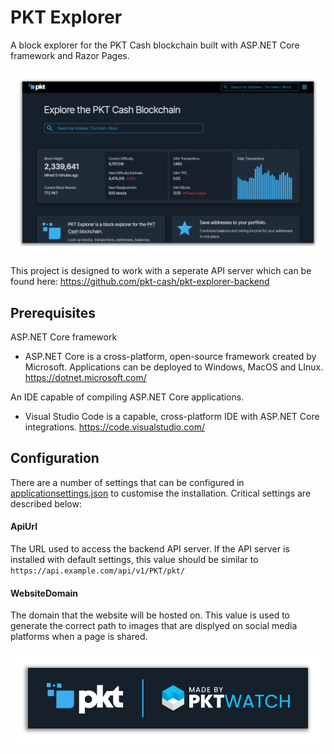 # PKT Explorer
 A block explorer for the PKT Cash blockchain built with ASP.NET Core framework and Razor Pages.

![Dashboard](https://github.com/PKT-Watch/pkt-explorer/blob/main/_resources/readme/dashboard-dark.png?raw=true)

This project is designed to work with a seperate API server which can be found here: https://github.com/pkt-cash/pkt-explorer-backend

## Prerequisites

ASP.NET Core framework
- ASP.NET Core is a cross-platform, open-source framework created by Microsoft. Applications can be deployed to Windows, MacOS and LInux. https://dotnet.microsoft.com/
  
An IDE capable of compiling ASP.NET Core applications.
- Visual Studio Code is a capable, cross-platform IDE with ASP.NET Core integrations. https://code.visualstudio.com/

## Configuration
There are a number of settings that can be configured in [applicationsettings.json](https://github.com/PKT-Watch/pkt-explorer/blob/main/appsettings.json) to customise the installation. Critical settings are described below:

#### ApiUrl
The URL used to access the backend API server. If the API server is installed with default settings, this value should be similar to `https://api.example.com/api/v1/PKT/pkt/` 

#### WebsiteDomain
The domain that the website will be hosted on. This value is used to generate the correct path to images that are displyed on social media platforms when a page is shared. 

<p align="center">
 <img src="https://github.com/PKT-Watch/pkt-explorer/blob/main/_resources/readme/logo-bar.png?raw=true">
</p>
